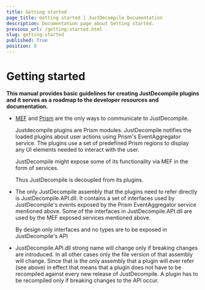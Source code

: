 ```yaml
---
title: Getting started
page_title: Getting started | JustDecompile Documentation
description: Documentation page about Getting started.
previous_url: /getting-started.html
slug: getting-started
published: True
position: 0
---
```


# Getting started


 **This manual provides basic guidelines for creating JustDecompile plugins and it serves as a roadmap to the developer resources and documentation.** 

*   [MEF](https://mef.codeplex.com/) and [Prism](https://compositewpf.codeplex.com/) are the only ways to communicate to JustDecompile.

    Justdecompile plugins are Prism modules. JustDecompile notifies the loaded plugins about user actions using Prism's EventAggregator service. The plugins use a set of predefined Prism regions to display any UI elements needed to interact with the user.

    JustDecompile might expose some of its functionality via MEF in the form of services.

    Thus JustDecompile is decoupled from its plugins.

*   The only JustDecompile assembly that the plugins need to refer directly is JustDecompile.API.dll. It contains a set of interfaces used by JustDecompile's events exposed by the Prism EventAggregator service mentioned above. Some of the interfaces in JustDecompile.API.dll are used by the MEF exposed services mentioned above.

    By design only interfaces and no types are to be exposed in JustDecompile's API

*   JustDecompile.API.dll strong name will change only if breaking changes are introduced. In all other cases only the file version of that assembly will change. Since that is the only assembly that a plugin will ever refer (see above) in effect that means that a plugin does not have to be recompiled against every new release of JustDecompile. A plugin has to be recompiled only if breaking changes to the API occur.
